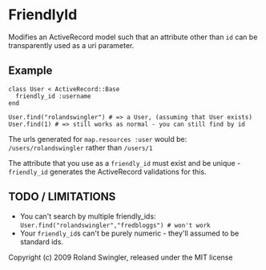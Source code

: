 FriendlyId
==========

Modifies an ActiveRecord model such that an attribute other than `id`
can be transparently used as a uri parameter.

Example
-------

    class User < ActiveRecord::Base
      friendly_id :username
    end

    User.find("rolandswingler") # => a User, (assuming that User exists)
    User.find(1) # => still works as normal - you can still find by id

The urls generated for `map.resources :user` would be: `/users/rolandswingler` 
rather than `/users/1`

The attribute that you use as a `friendly_id` must exist and be unique - 
`friendly_id` generates the ActiveRecord validations for this.

TODO / LIMITATIONS
------------------

* You can't search by multiple friendly_ids:
    `User.find("rolandswingler","fredbloggs") # won't work`
* Your `friendly_id`s can't be purely numeric - they'll assumed to be
  standard ids.

Copyright (c) 2009 Roland Swingler, released under the MIT license
